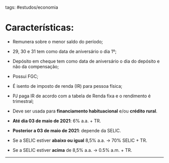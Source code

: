 tags: #estudos/economia 

# Características:
- Remunera sobre o menor saldo do período;
- 29, 30 e 31 tem como data de aniversário o dia 1º;
- Depósito em cheque tem como data de aniversário o dia do depósito e não da compensação;
- Possui FGC;
- É isento de imposto de renda (IR) para pessoa física;
- PJ paga IR de acordo com a tabela de Renda fixa e o rendimento é trimestral;
- Deve ser usada para **financiamento habituacional** e/ou **crédito rural**.

- **Até dia 03 de maio de 2021**: 6% a.a. + TR.
- **Posterior a 03 de maio de 2021**: depende da SELIC.

- Se a SELIC estiver **abaixo ou igual** 8,5% a.a. $\rightarrow$ 70% SELIC + TR.
- Se a SELIC estiver **acima** de 8,5% a.a. $\rightarrow$ 0.5% a.m. + TR.
---

